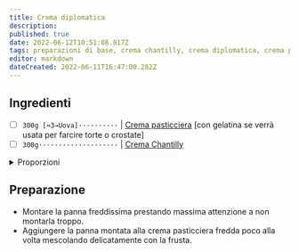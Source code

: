 ```yaml
---
title: Crema diplomatica
description: 
published: true
date: 2022-06-12T10:51:08.817Z
tags: preparazioni di base, crema chantilly, crema diplomatica, crema pasticciera
editor: markdown
dateCreated: 2022-06-11T16:47:00.282Z
---
```


## Ingredienti

* [ ] `300g [≈3→Uova]··········` | [Crema pasticciera](../base/crema_pasticciera) [con gelatina se verrà usata per farcire torte o crostate]
* [ ] `300g····················` | [Crema Chantilly](../base/crema_chantilly)

<details><summary>Proporzioni</summary>

**Crema pasticciera** (`g`) = `n`

* [ ] `n·······················` | Crema Chantilly

</details>

## Preparazione

* Montare la panna freddissima prestando massima attenzione a non montarla troppo.
* Aggiungere la panna montata alla crema pasticciera fredda poco alla volta mescolando delicatamente con la frusta.